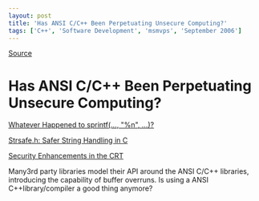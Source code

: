 ```yaml
---
layout: post
title: 'Has ANSI C/C++ Been Perpetuating Unsecure Computing?'
tags: ['C++', 'Software Development', 'msmvps', 'September 2006']
---
```

[Source](http://blogs.msmvps.com/peterritchie/2006/09/28/has-ansi-cc-been-perpetuating-unsecure-computing/ "Permalink to Has ANSI C/C++ Been Perpetuating Unsecure Computing?")

# Has ANSI C/C++ Been Perpetuating Unsecure Computing?

[Whatever Happened to sprintf(…, "%n", …)?][1]

[Strsafe.h: Safer String Handling in C][2]

[Security Enhancements in the CRT][3]

Many3rd party libraries model their API around the ANSI C/C++ libraries, introducing the capability of buffer overruns. Is using a ANSI C++library/compiler a good thing anymore?

[1]: http://blogs.msdn.com/michael_howard/archive/2006/09/28/775780.aspx
[2]: http://msdn.microsoft.com/library/default.asp?url=/library/en-us/dnsecure/html/strsafe.asp
[3]: http://msdn2.microsoft.com/en-us/library/8ef0s5kh.aspx


